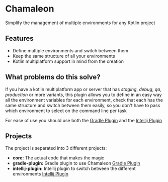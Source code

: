 # Chamaleon

Simplify the management of multiple environments for any Kotlin project

## Features

- Define multiple environments and switch between them
- Keep the same structure of all your environments
- Kotlin multiplatform support in mind from the creation

## What problems do this solve?

If you have a kotlin multiplatform app or server that has *staging*, *debug*, *qa*, *production* or more variants, this
plugin allows you to define in an easy way all the environment variables for each environment, check that each has the
same structure and switch between them easily, so you don't have to pass which environment to select on the command line
per task

For ease of use you should use both the [Gradle Plugin](gradle-plugin) and the [Intellij Plugin]()

## Projects

The project is separated into 3 different projects:

- **core:** The actual code that makes the magic
- **gradle-plugin:** Gradle plugin to use Chamaleon [Gradle Plugin](gradle-plugin)
- **intellij-plugin:** Intellij plugin to switch between the different environments [Intellij Plugin]()